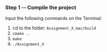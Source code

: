 ### Step 1 -- Compile the project

Input the following commands on the Terminal: 
1. cd to the folder: `Assignment_X_mac/build`
2. `cmake ..`
3. `make`
4. `./Assignment_X`


